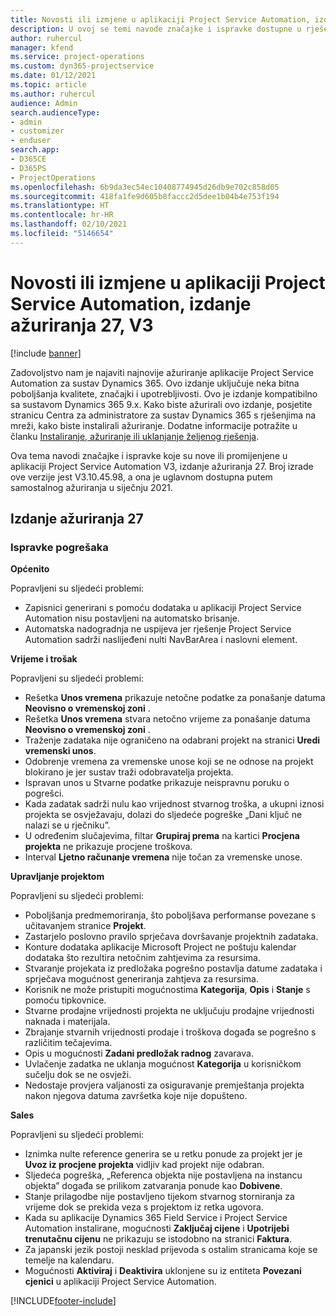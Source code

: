 ```yaml
---
title: Novosti ili izmjene u aplikaciji Project Service Automation, izdanje ažuriranja 27, V3
description: U ovoj se temi navode značajke i ispravke dostupne u rješenju Project Service Automation, izdanje ažuriranja 27, V3.
author: ruhercul
manager: kfend
ms.service: project-operations
ms.custom: dyn365-projectservice
ms.date: 01/12/2021
ms.topic: article
ms.author: ruhercul
audience: Admin
search.audienceType:
- admin
- customizer
- enduser
search.app:
- D365CE
- D365PS
- ProjectOperations
ms.openlocfilehash: 6b9da3ec54ec10408774945d26db9e702c858d05
ms.sourcegitcommit: 418fa1fe9d605b8faccc2d5dee1b04b4e753f194
ms.translationtype: HT
ms.contentlocale: hr-HR
ms.lasthandoff: 02/10/2021
ms.locfileid: "5146654"
---
```

# <a name="whats-new-or-changed-in-project-service-automation-update-release-27-v3"></a>Novosti ili izmjene u aplikaciji Project Service Automation, izdanje ažuriranja 27, V3

[!include [banner](../includes/psa-now-project-operations.md)]

Zadovoljstvo nam je najaviti najnovije ažuriranje aplikacije Project Service Automation za sustav Dynamics 365. Ovo izdanje uključuje neka bitna poboljšanja kvalitete, značajki i upotrebljivosti. Ovo je izdanje kompatibilno sa sustavom Dynamics 365 9.x. Kako biste ažurirali ovo izdanje, posjetite stranicu Centra za administratore za sustav Dynamics 365 s rješenjima na mreži, kako biste instalirali ažuriranje. Dodatne informacije potražite u članku [Instaliranje, ažuriranje ili uklanjanje željenog rješenja](https://docs.microsoft.com/power-platform/admin/install-remove-preferred-solution).

Ova tema navodi značajke i ispravke koje su nove ili promijenjene u aplikaciji Project Service Automation V3, izdanje ažuriranja 27. Broj izrade ove verzije jest V3.10.45.98, a ona je uglavnom dostupna putem samostalnog ažuriranja u siječnju 2021.

## <a name="update-release-27"></a>Izdanje ažuriranja 27

### <a name="bug-fixes"></a>Ispravke pogrešaka

**Općenito**

Popravljeni su sljedeći problemi:

- Zapisnici generirani s pomoću dodataka u aplikaciji Project Service Automation nisu postavljeni na automatsko brisanje.
- Automatska nadogradnja ne uspijeva jer rješenje Project Service Automation sadrži naslijeđeni nulti NavBarArea i naslovni element.

**Vrijeme i trošak**

Popravljeni su sljedeći problemi:

- Rešetka **Unos vremena** prikazuje netočne podatke za ponašanje datuma **Neovisno o vremenskoj zoni** .
- Rešetka **Unos vremena** stvara netočno vrijeme za ponašanje datuma **Neovisno o vremenskoj zoni** .
- Traženje zadataka nije ograničeno na odabrani projekt na stranici **Uredi vremenski unos**.
- Odobrenje vremena za vremenske unose koji se ne odnose na projekt blokirano je jer sustav traži odobravatelja projekta.
- Ispravan unos u Stvarne podatke prikazuje neispravnu poruku o pogrešci.
- Kada zadatak sadrži nulu kao vrijednost stvarnog troška, a ukupni iznosi projekta se osvježavaju, dolazi do sljedeće pogreške „Dani ključ ne nalazi se u rječniku”.
- U određenim slučajevima, filtar **Grupiraj prema** na kartici **Procjena projekta** ne prikazuje procjene troškova.
- Interval **Ljetno računanje vremena** nije točan za vremenske unose.

**Upravljanje projektom**

Popravljeni su sljedeći problemi:

- Poboljšanja predmemoriranja, što poboljšava performanse povezane s učitavanjem stranice **Projekt**.
- Zastarjelo poslovno pravilo sprječava dovršavanje projektnih zadataka.
- Konture dodataka aplikacije Microsoft Project ne poštuju kalendar dodataka što rezultira netočnim zahtjevima za resursima.
- Stvaranje projekata iz predložaka pogrešno postavlja datume zadataka i sprječava mogućnost generiranja zahtjeva za resursima.
- Korisnik ne može pristupiti mogućnostima **Kategorija**, **Opis** i **Stanje** s pomoću tipkovnice.
- Stvarne prodajne vrijednosti projekta ne uključuju prodajne vrijednosti naknada i materijala.
- Zbrajanje stvarnih vrijednosti prodaje i troškova događa se pogrešno s različitim tečajevima.
- Opis u mogućnosti **Zadani predložak radnog** zavarava.
- Uvlačenje zadatka ne uklanja mogućnost **Kategorija** u korisničkom sučelju dok se ne osvježi.
- Nedostaje provjera valjanosti za osiguravanje premještanja projekta nakon njegova datuma završetka koje nije dopušteno.

**Sales**

Popravljeni su sljedeći problemi:

- Iznimka nulte reference generira se u retku ponude za projekt jer je **Uvoz iz procjene projekta** vidljiv kad projekt nije odabran.
- Sljedeća pogreška, „Referenca objekta nije postavljena na instancu objekta” događa se prilikom zatvaranja ponude kao **Dobivene**.
- Stanje prilagodbe nije postavljeno tijekom stvarnog storniranja za vrijeme dok se prekida veza s projektom iz retka ugovora.
- Kada su aplikacije Dynamics 365 Field Service i Project Service Automation instalirane, mogućnosti **Zaključaj cijene** i **Upotrijebi trenutačnu cijenu** ne prikazuju se istodobno na stranici **Faktura**.
- Za japanski jezik postoji nesklad prijevoda s ostalim stranicama koje se temelje na kalendaru.
- Mogućnosti **Aktiviraj** i **Deaktivira** uklonjene su iz entiteta **Povezani cjenici** u aplikaciji Project Service Automation.


[!INCLUDE[footer-include](../includes/footer-banner.md)]
